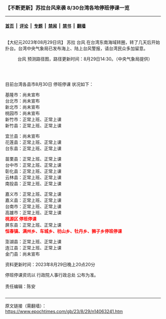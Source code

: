 ### 【不断更新】苏拉台风来袭 8/30台湾各地停班停课一览

---

#### [首页](../../../..?n14063241) &nbsp;|&nbsp; [评论](../../../../../epoch-comment?n14063241) &nbsp;|&nbsp; [专题](../../../../../epoch-special?n14063241) &nbsp;|&nbsp; [禁闻](../../../../../epoch-news?n14063241) &nbsp;|&nbsp; [禁书](../../../../../books?n14063241) &nbsp;|&nbsp; [翻墙](https://github.com/gfw-breaker/nogfw/blob/master/README.md?n14063241)


<div class="column" id="artbody" itemprop="articleBody">
 <!-- article content begin -->
 <p>
  【大纪元2023年08月29日讯】
  <ok href="https://www.epochtimes.com/gb/tag/%E8%8B%8F%E6%8B%89.html">
   苏拉
  </ok>
  <ok href="https://www.epochtimes.com/gb/tag/%E5%8F%B0%E9%A3%8E.html">
   台风
  </ok>
  在台湾东南海域转圈，转了几天后开始扑台。台湾中央气象局已发布海上、陆上台风警报，请台湾民众多加留意。
 </p>
 <figure aria-describedby="caption-attachment-14063165" class="wp-caption aligncenter" id="attachment_14063165" style="width: 600px">
  <ok href="https://i.epochtimes.com/assets/uploads/2023/08/id14063165-ssss2.59.52.jpg" target="_blank">
   <img alt="" class="size-large wp-image-14063165" src="https://i.epochtimes.com/assets/uploads/2023/08/id14063165-ssss2.59.52-600x346.jpg"/>
  </ok>
  <br/><figcaption class="wp-caption-text" id="caption-attachment-14063165">
   <ok href="https://www.epochtimes.com/gb/tag/%E5%8F%B0%E9%A3%8E.html">
    台风
   </ok>
   预测路径图，路径更新时间：8月29日14:30。（中央气象局提供）
  </figcaption><br/>
 </figure><br/>
 <p>
  目前台湾各县市8月30日
  <ok href="https://www.epochtimes.com/gb/tag/%E5%81%9C%E7%8F%AD%E5%81%9C%E8%AF%BE.html">
   停班停课
  </ok>
  状况如下：
 </p>
 <p>
  基隆市：尚未宣布
  <br/>
  台北市：尚未宣布
  <br/>
  新北市：尚未宣布
  <br/>
  桃园市：尚未宣布
  <br/>
  新竹市：正常上班、正常上课
  <br/>
  新竹县：正常上班、正常上课
 </p>
 <p>
  宜兰县：尚未宣布
  <br/>
  花莲县：正常上班、正常上课
  <br/>
  台东县：正常上班、正常上课
 </p>
 <p>
  苗栗县：正常上班、正常上课
  <br/>
  台中市：正常上班、正常上课
  <br/>
  彰化县：正常上班、正常上课
  <br/>
  云林县：正常上班、正常上课
  <br/>
  南投县：正常上班、正常上课
 </p>
 <p>
  嘉义市：正常上班、正常上课
  <br/>
  嘉义县：正常上班、正常上课
  <br/>
  台南市：正常上班、正常上课
  <br/>
  高雄市：正常上班、正常上课
  <br/>
  <strong>
   <span style="color: #ff0000;">
    桃源区
    <ok href="https://www.epochtimes.com/gb/tag/%E5%81%9C%E7%8F%AD%E5%81%9C%E8%AF%BE.html">
     停班停课
    </ok>
   </span>
  </strong>
  <br/>
  屏东县：正常上班、正常上课
  <br/>
  <strong>
   <span style="color: #ff0000;">
    恒春镇、满州乡、车城乡、枋山乡、牡丹乡、狮子乡停班停课
   </span>
  </strong>
 </p>
 <p>
  澎湖县：正常上班、正常上课
  <br/>
  连江县：正常上班、正常上课
  <br/>
  金门县：尚未宣布
 </p>
 <p>
  资料更新时间：2023年8月29日晚上20点20分
 </p>
 <p>
  停班停课资讯以
  <ok href="https://www.dgpa.gov.tw/typh/daily/nds.html?uid=31" rel="noopener noreferrer" target="_blank">
   行政院人事行政总处
  </ok>
  公布为准。
  <br/>
  <br/>
  责任编辑：陈安
 </p>
 <!-- article content end -->
</div>


<img src='http://gfw-breaker.win/epoch-news/pages/ncid1349361/n14063241.md' width='0px' height='0px'/>

---

原文链接（需翻墙）：https://www.epochtimes.com/gb/23/8/29/n14063241.htm